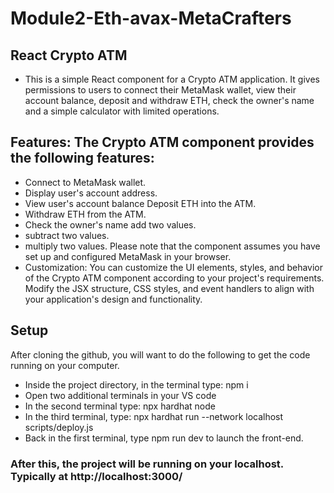 # Module2-Eth-avax-MetaCrafters
## React Crypto ATM
- This is a simple React component for a Crypto ATM application. It gives permissions to users to connect their MetaMask wallet, view their  account balance, deposit and withdraw ETH, check the owner's name and a simple calculator with limited operations.

## Features: The Crypto ATM component provides the following features:

- Connect to MetaMask wallet.
- Display user's account address.
- View user's account balance Deposit ETH into the ATM.
- Withdraw ETH from the ATM.
- Check the owner's name add two values.
- subtract two values.
- multiply two values. Please note that the component assumes you have set up and configured MetaMask in your browser.
- Customization: You can customize the UI elements, styles, and behavior of the Crypto ATM component according to your project's requirements. Modify the JSX structure, CSS styles, and event handlers to align with your application's design and functionality.

## Setup
After cloning the github, you will want to do the following to get the code running on your computer.

- Inside the project directory, in the terminal type: npm i
- Open two additional terminals in your VS code
- In the second terminal type: npx hardhat node
- In the third terminal, type: npx hardhat run --network localhost scripts/deploy.js
- Back in the first terminal, type npm run dev to launch the front-end.
  
### After this, the project will be running on your localhost. Typically at http://localhost:3000/
